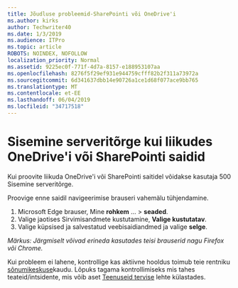 ```yaml
---
title: Jõudluse probleemid-SharePointi või OneDrive'i
ms.author: kirks
author: Techwriter40
ms.date: 1/3/2019
ms.audience: ITPro
ms.topic: article
ROBOTS: NOINDEX, NOFOLLOW
localization_priority: Normal
ms.assetid: 9225ec0f-771f-4d7a-8157-e188953107aa
ms.openlocfilehash: 8276f5f29ef931e944759cfff82b2f311a73972a
ms.sourcegitcommit: 6d341637dbb14e90726a1ce1d68f077ace9bb765
ms.translationtype: MT
ms.contentlocale: et-EE
ms.lasthandoff: 06/04/2019
ms.locfileid: "34717518"
---
```

# <a name="internal-server-error-when-navigating-to-sharepoint-or-onedrive-sites"></a>Sisemine serveritõrge kui liikudes OneDrive'i või SharePointi saidid

<p><span style="mso-bidi-font-family: Calibri; mso-bidi-theme-font: minor-latin;">Kui proovite liikuda OneDrive'i või SharePointi saitidel võidakse kasutaja 500 Sisemine serveritõrge.</span></p> <p><span style="mso-bidi-font-family: Calibri; mso-bidi-theme-font: minor-latin;">Proovige enne saidil navigeerimise brauseri vahemälu tühjendamine.</span></p> <ol> <li><span style="mso-bidi-font-family: Calibri; mso-bidi-theme-font: minor-latin;">Microsoft Edge brauser, Mine <strong>rohkem</strong> &hellip; &gt; <strong>seaded</strong>.</span></li> <li><span style="mso-bidi-font-family: Calibri; mso-bidi-theme-font: minor-latin;">Valige jaotises Sirvimisandmete kustutamine, <strong>Valige kustutatav</strong>.</span></li> <li><span style="mso-bidi-font-family: Calibri; mso-bidi-theme-font: minor-latin;">Valige küpsised ja salvestatud veebisaidiandmed ja valige <strong>selge</strong>.</span></li> </ol> <p><em style="mso-bidi-font-style: normal;"><span style="mso-bidi-font-family: Calibri; mso-bidi-theme-font: minor-latin;">Märkus: Järgmiselt võivad erineda kasutades teisi brauserid nagu Firefox või Chrome.</span></em></p> <p><span style="mso-bidi-font-family: Calibri; mso-bidi-theme-font: minor-latin;">Kui probleem ei lahene, kontrollige kas aktiivne hooldus toimub teie rentniku <a href="https://portal.office.com/adminportal/home#/MessageCenter">sõnumikeskuse</a>kaudu. Lõpuks tagama kontrollimiseks mis tahes teateid/intsidente, mis võib aset <a href="https://portal.office.com/adminportal/home#/servicehealth">Teenuseid tervise</a> lehte külastades.</span></p>

